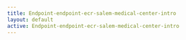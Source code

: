 ```yaml
---
title: Endpoint-endpoint-ecr-salem-medical-center-intro
layout: default
active: Endpoint-endpoint-ecr-salem-medical-center-intro
---
```


